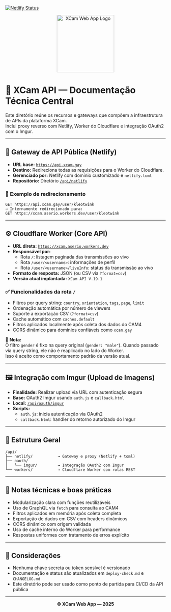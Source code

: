 [![Netlify Status](https://api.netlify.com/api/v1/badges/b3bf1a04-7e16-40b3-8972-676895751821/deploy-status)](https://app.netlify.com/projects/xcam-api/deploys)

<p align="center">
  <img src="https://xcam.site.my.eu.org/0:/logo2.png" alt="XCam Web App Logo" width="180"/>
</p>

# 📡 XCam API — Documentação Técnica Central

Este diretório reúne os recursos e gateways que compõem a infraestrutura de APIs da plataforma XCam.  
Inclui proxy reverso com Netlify, Worker do Cloudflare e integração OAuth2 com o Imgur.

---

## 🔁 Gateway de API Pública (Netlify)

- **URL base:** [`https://api.xcam.gay`](https://api.xcam.gay)
- **Destino:** Redireciona todas as requisições para o Worker do Cloudflare.
- **Gerenciado por:** Netlify com domínio customizado e `netlify.toml`
- **Repositório:** Diretório [`/api/netlify`](./netlify)

### 🧭 Exemplo de redirecionamento

```
GET https://api.xcam.gay/user/kleotwink
→ Internamente redirecionado para:
GET https://xcam.aserio.workers.dev/user/kleotwink
```

---

## ⚙️ Cloudflare Worker (Core API)

- **URL direta:** [`https://xcam.aserio.workers.dev`](https://xcam.aserio.workers.dev)
- **Responsável por:**
  - Rota `/`: listagem paginada das transmissões ao vivo
  - Rota `/user/<username>`: informações de perfil
  - Rota `/user/<username>/liveInfo`: status da transmissão ao vivo
- **Formato de resposta:** JSON (ou CSV via `?format=csv`)
- **Versão atual implantada:** `XCam API V.19.1`

### ✅ Funcionalidades da rota `/`

- Filtros por query string: `country`, `orientation`, `tags`, `page`, `limit`
- Ordenação automática por número de viewers
- Suporte a exportação CSV (`?format=csv`)
- Cache automático com `caches.default`
- Filtros aplicados localmente após coleta dos dados do CAM4
- CORS dinâmico para domínios confiáveis como `xcam.gay`

🔎 **Nota:**  
O filtro `gender` é fixo na query original (`gender: "male"`). Quando passado via query string, ele não é reaplicado no lado do Worker.  
Isso é aceito como comportamento padrão da versão atual.

---

## 🖼️ Integração com Imgur (Upload de Imagens)

- **Finalidade:** Realizar upload via URL com autenticação segura
- **Base:** OAuth2 Imgur usando `auth.js` e `callback.html`
- **Local:** [`/api/oauth/imgur`](./oauth/imgur)
- **Scripts:**
  - `auth.js`: inicia autenticação via OAuth2
  - `callback.html`: handler do retorno autorizado do Imgur

---

## 🧩 Estrutura Geral

```
/api/
├── netlify/           → Gateway e proxy (Netlify + toml)
├── oauth/
│   └── imgur/         → Integração OAuth2 com Imgur
└── workers/           → Cloudflare Worker com rotas REST
```

---

## 📘 Notas técnicas e boas práticas

- Modularização clara com funções reutilizáveis
- Uso de GraphQL via `fetch` para consulta ao CAM4
- Filtros aplicados em memória após coleta completa
- Exportação de dados em CSV com headers dinâmicos
- CORS dinâmico com origem validada
- Uso de cache interno do Worker para performance
- Respostas uniformes com tratamento de erros explícito

---

## 📌 Considerações

- Nenhuma chave secreta ou token sensível é versionado
- Documentação e status são atualizados em `deploy-check.md` e `CHANGELOG.md`
- Este diretório pode ser usado como ponto de partida para CI/CD da API pública

---

<p align="center">
  <strong>© XCam Web App — 2025</strong>
</p>
